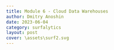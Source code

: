 ```yaml
---
title: Module 6 - Cloud Data Warehouses
author: Dmitry Anoshin 
date: 2023-06-04
category: surfalytics
layout: post
cover: \assets\surf2.svg
---
```

